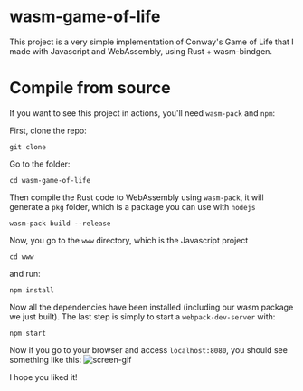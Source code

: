 # wasm-game-of-life

This project is a very simple implementation of Conway's Game of Life that I made with Javascript and WebAssembly, using Rust + wasm-bindgen.

# Compile from source

If you want to see this project in actions, you'll need `wasm-pack` and `npm`:

First, clone the repo:
```
git clone 
```

Go to the folder:
```
cd wasm-game-of-life
```

Then compile the Rust code to WebAssembly using `wasm-pack`, it will generate a `pkg` folder, which is a package you can use with `nodejs`
```
wasm-pack build --release
```

Now, you go to the `www` directory, which is the Javascript project
```
cd www
```
and run:
```
npm install
```
Now all the dependencies have been installed (including our wasm package we just built).
The last step is simply to start a `webpack-dev-server` with:
```
npm start
```

Now if you go to your browser and access `localhost:8080`, you should see something like this:
![screen-gif](./example.gif)

I hope you liked it!
